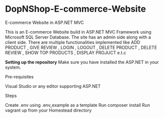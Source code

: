 # DopNShop-E-commerce-Website
E-commerce Website in ASP.NET MVC 

This is an E-commerce Website build in ASP.NET MVC Framework using Microsoft SQL Server Database. The site has an admin side along with
a client side. There are multiple functionalities implemented like ADD PRODUCT , GIVE REVIEW , LOGIN , LOGOUT , DELETE PRODUCT ,
DELETE REVIEW , SHOW TOP PRODUCTS , DISPLAY PROJUCT e.t.c

**Setting up the repository**
Make sure you have installed the ASP.NET in your system.

Pre-requisites

Visual Studio or any editor supporting ASP.NET

Steps

Create .env using .env_example as a template
Run composer install
Run vagrant up from your Homestead directory

